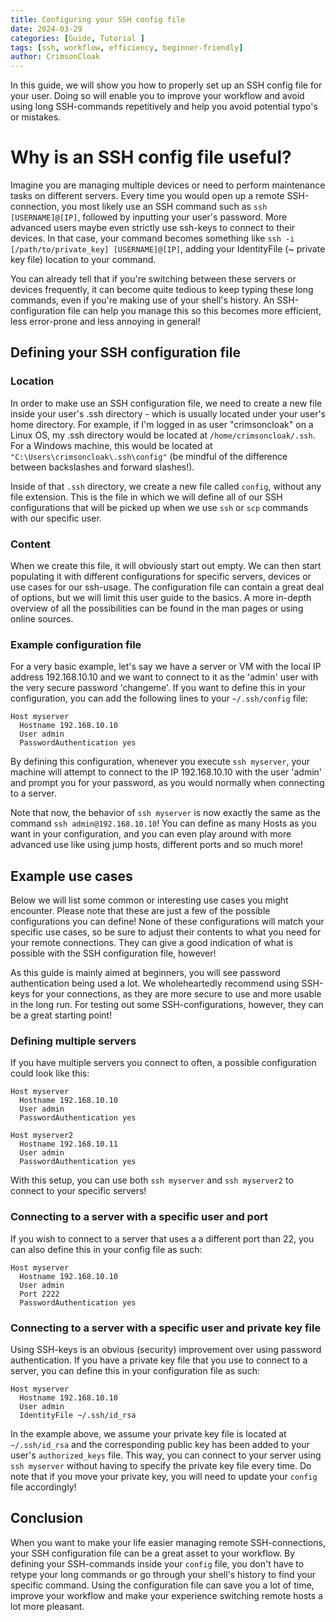 ```yaml
---
title: Configuring your SSH config file
date: 2024-03-29 
categories: [Guide, Tutorial ] 
tags: [ssh, workflow, efficiency, beginner-friendly]    
author: CrimsonCloak 
---
```

<!-- Add little information for preview snippet -->
In this guide, we will show you how to properly set up an SSH config file for your user. Doing so will enable you to improve your workflow and avoid using long SSH-commands repetitively and help you avoid potential typo's or mistakes. 

# Why is an SSH config file useful?

Imagine you are managing multiple devices or need to perform maintenance tasks on different servers. Every time you would open up a remote SSH-connection, you most likely use an SSH command such as `ssh [USERNAME]@[IP]`, followed by inputting your user's password. More advanced users maybe even strictly use ssh-keys to connect to their devices. In that case, your command becomes something like `ssh -i [/path/to/private_key] [USERNAME]@[IP]`, adding your IdentityFile (~ private key file) location to your command.

You can already tell that if you're switching between these servers or devices frequently, it can become quite tedious to keep typing these long commands, even if you're making use of your shell's history. An SSH-configuration file can help you manage this so this becomes more efficient, less error-prone and less annoying in general!

## Defining your SSH configuration file

### Location

In order to make use an SSH configuration file, we need to create a new file inside your user's .ssh directory - which is usually located under your user's home directory. For example, if I'm logged in as user "crimsoncloak" on a Linux OS, my .ssh directory would be located at `/home/crimsoncloak/.ssh`. For a Windows machine, this would be located at `"C:\Users\crimsoncloak\.ssh\config"` (be mindful of the difference between backslashes and forward slashes!).

Inside of that `.ssh` directory, we create a new file called `config`, without any file extension. This is the file in which we will define all of our SSH configurations that will be picked up when we use `ssh` or `scp` commands with our specific user. 

### Content

When we create this file, it will obviously start out empty. We can then start populating it with different configurations for specific servers, devices or use cases for our ssh-usage. The configuration file can contain a great deal of options, but we will limit this user guide to the basics. A more in-depth overview of all the possibilities can be found in the man pages or using online sources.


### Example configuration file

For a very basic example, let's say we have a server or VM with the local IP address 192.168.10.10 and we want to connect to it as the 'admin' user with the very secure password 'changeme'. If you want to define this in your configuration, you can add the following lines to your `~/.ssh/config` file:

```
Host myserver
  Hostname 192.168.10.10
  User admin
  PasswordAuthentication yes
```

By defining this configuration, whenever you execute `ssh myserver`, your machine will attempt to connect to the IP 192.168.10.10 with the user 'admin' and prompt you for your password, as you would normally when connecting to a server. 

Note that now, the behavior of `ssh myserver` is now exactly the same as the command `ssh admin@192.168.10.10`! You can define as many Hosts as you want in your configuration, and you can even play around with more advanced use like using jump hosts, different ports and so much more!

## Example use cases

Below we will list some common or interesting use cases you might encounter. Please note that these are just a few of the possible configurations you can define! None of these configurations will match your specific use cases, so be sure to adjust their contents to what you need for your remote connections. They can give a good indication of what is possible with the SSH configuration file, however! 

As this guide is mainly aimed at beginners, you will see password authentication being used a lot. We wholeheartedly recommend using SSH-keys for your connections, as they are more secure to use and more usable in the long run. For testing out some SSH-configurations, however, they can be a great starting point!


### Defining multiple servers
If you have multiple servers you connect to often, a possible configuration could look like this:

```
Host myserver
  Hostname 192.168.10.10
  User admin
  PasswordAuthentication yes

Host myserver2
  Hostname 192.168.10.11
  User admin
  PasswordAuthentication yes
```
With this setup, you can use both `ssh myserver` and `ssh myserver2` to connect to your specific servers!

### Connecting to a server with a specific user and port
If you wish to connect to a server that uses a a different port than 22, you can also define this in your config file as such:

```
Host myserver
  Hostname 192.168.10.10
  User admin
  Port 2222
  PasswordAuthentication yes
```
### Connecting to a server with a specific user and private key file
Using SSH-keys is an obvious (security) improvement over using password authentication. If you have a private key file that you use to connect to a server, you can define this in your configuration file as such:

```
Host myserver
  Hostname 192.168.10.10
  User admin
  IdentityFile ~/.ssh/id_rsa
```

In the example above, we assume your private key file is located at `~/.ssh/id_rsa` and the corresponding public key has been added to your user's `authorized_keys` file. This way, you can connect to your server using `ssh myserver` without having to specify the private key file every time. Do note that if you move your private key, you will need to update your `config` file accordingly!

## Conclusion

When you want to make your life easier managing remote SSH-connections, your SSH configuration file can be a great asset to your workflow. By defining your SSH-commands inside your `config` file, you don't have to retype your long commands or go through your shell's history to find your specific command. Using the configuration file can save you a lot of time, improve your workflow and make your experience switching remote hosts a lot more pleasant. 




